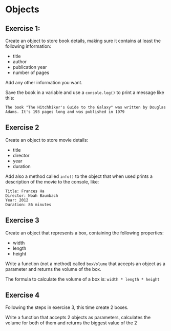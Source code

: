 # Objects

## Exercise 1:
Create an object to store book details, making sure it contains at least the following information: 
- title
- author
- publication year
- number of pages

Add any other information you want.

Save the book in a variable and use a `console.log()` to print a message like this:

`The book "The Hitchhiker's Guide to the Galaxy" was written by Douglas Adams. It's 193 pages long and was published in 1979`

## Exercise 2
Create an object to store movie details:
- title
- director
- year
- duration

Add also a method called `info()` to the object that when used prints a description of the movie to the console, like:

```
Title: Frances Ha
Director: Noah Baumbach
Year: 2012
Duration: 86 minutes
```

## Exercise 3

Create an object that represents a box, containing the following properties:
- width
- length
- height

Write a function (not a method) called `boxVolume` that accepts an object as a parameter and returns the volume of the box.

The formula to calculate the volume of a box is: `width * length * height`

## Exercise 4

Following the steps in exercise 3, this time create 2 boxes.

Write a function that accepts 2 objects as parameters, calculates the volume for both of them and returns the biggest value of the 2
